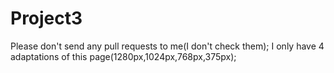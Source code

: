 # Project3
Please don't send any pull requests to me(I don't check them);
 I only have 4 adaptations of this page(1280px,1024px,768px,375px);
